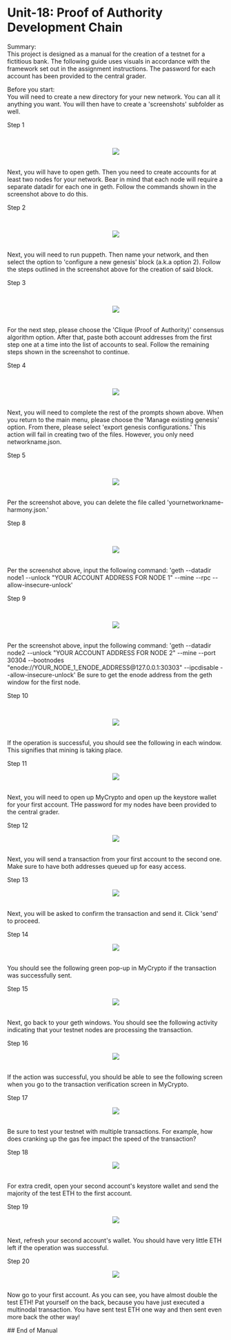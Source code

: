 # Unit-18: Proof of Authority Development Chain

Summary: 
<br>
This project is designed as a manual for the creation of a testnet for a fictitious bank. The following guide uses visuals in accordance with the framework set out in the assignment instructions. The password for each account has been provided to the central grader. 

Before you start:
<br>
You will need to create a new directory for your new network. You can all it anything you want. You will then have to create a 'screenshots' subfolder as well.
<p>
  
Step 1

<br>
<p align="center"><img src="https://github.com/ThomasJScott3/unit-18-blockchain/blob/main/Screenshots/Step%201.PNG"></img></p>
<br>
Next, you will have to open geth. Then you need to create accounts for at least two nodes for your network. Bear in mind that each node will require a separate datadir for each one in geth. Follow the commands shown in the screenshot above to do this.
<p>

 Step 2

<br>
<p align="center"><img src="https://github.com/ThomasJScott3/unit-18-blockchain/blob/main/Screenshots/Step%202.PNG"></img></p>
<br>
Next, you will need to run puppeth. Then name your network, and then select the option to 'configure a new genesis' block (a.k.a option 2). Follow the steps outlined in the screenshot above for the creation of said block.
<p>

Step 3

<br>
<p align="center"><img src="https://github.com/ThomasJScott3/unit-18-blockchain/blob/main/Screenshots/Step%203.PNG"></img></p>
<br>
For the next step, please choose the 'Clique (Proof of Authority)' consensus algorithm option. After that, paste both account addresses from the first step one at a time into the list of accounts to seal. Follow the remaining steps shown in the screenshot to continue.
<p>

Step 4

<br>
<p align="center"><img src="https://github.com/ThomasJScott3/unit-18-blockchain/blob/main/Screenshots/Step%204.PNG"></img></p>
<br>
Next, you will need to complete the rest of the prompts shown above. When you return to the main menu, please choose the 'Manage existing genesis' option. From there, please select 'export genesis configurations.' This action will fail in creating two of the files. However, you only need networkname.json.
<p>

Step 5

<br>
<p align="center"><img src="https://github.com/ThomasJScott3/unit-18-blockchain/blob/main/Screenshots/Step%205.PNG"></img></p>
<br>
Per the screenshot above, you can delete the file called 'yournetworkname-harmony.json.'
<p>

Step 8

<br>
<p align="center"><img src="https://github.com/ThomasJScott3/unit-18-blockchain/blob/main/Screenshots/Step%208.PNG"></img></p>
<br>
Per the screenshot above, input the following command: 'geth --datadir node1 --unlock "YOUR ACCOUNT ADDRESS FOR NODE 1" --mine --rpc --allow-insecure-unlock'
<p>

Step 9

<br>
<p align="center"><img src="https://github.com/ThomasJScott3/unit-18-blockchain/blob/main/Screenshots/Step%2019.PNG"></img></p>
<br>
Per the screenshot above, input the following command: 'geth --datadir node2 --unlock "YOUR ACCOUNT ADDRESS FOR NODE 2" --mine --port 30304 --bootnodes "enode://YOUR_NODE_1_ENODE_ADDRESS@127.0.0.1:30303" --ipcdisable --allow-insecure-unlock' Be sure to get the enode address from the geth window for the first node.
<p>

Step 10

<br>
<p align="center"><img src="https://github.com/ThomasJScott3/unit-18-blockchain/blob/main/Screenshots/Step%2010.PNG"></img></p>
<br>
If the operation is successful, you should see the following in each window. This signifies that mining is taking place.
<p>

Step 11
<br>
<p align="center"><img src="https://github.com/ThomasJScott3/unit-18-blockchain/blob/main/Screenshots/Step%2011.PNG"></img></p>
<br>
Next, you will need to open up MyCrypto and open up the keystore wallet for your first account. THe password for my nodes have been provided to the central grader.
<p>

Step 12
<br>
<p align="center"><img src="https://github.com/ThomasJScott3/unit-18-blockchain/blob/main/Screenshots/Step%2012.PNG"></img></p>
<br>
Next, you will send a transaction from your first account to the second one. Make sure to have both addresses queued up for easy access.
<p>

Step 13
<br>
<p align="center"><img src="https://github.com/ThomasJScott3/unit-18-blockchain/blob/main/Screenshots/Step%2013.PNG"></img></p>
<br>
Next, you will be asked to confirm the transaction and send it. Click 'send' to proceed.
<p>

Step 14
<br>
<p align="center"><img src="https://github.com/ThomasJScott3/unit-18-blockchain/blob/main/Screenshots/Step%2014.PNG"></img></p>
<br>
You should see the following green pop-up in MyCrypto if the transaction was successfully sent.
<p>

Step 15
<br>
<p align="center"><img src="https://github.com/ThomasJScott3/unit-18-blockchain/blob/main/Screenshots/Step%2015.PNG"></img></p>
<br>
Next, go back to your geth windows. You should see the following activity indicating that your testnet nodes are processing the transaction.
<p>

Step 16
<br>
<p align="center"><img src="https://github.com/ThomasJScott3/unit-18-blockchain/blob/main/Screenshots/Step%2020.PNG"></img></p>
<br>
If the action was successful, you should be able to see the following screen when you go to the transaction verification screen in MyCrypto.
<p>

Step 17
<br>
<p align="center"><img src="https://github.com/ThomasJScott3/unit-18-blockchain/blob/main/Screenshots/Step%2021.PNG"></img></p>
<br>
Be sure to test your testnet with multiple transactions. For example, how does cranking up the gas fee impact the speed of the transaction?
<p>

Step 18
<br>
<p align="center"><img src="https://github.com/ThomasJScott3/unit-18-blockchain/blob/main/Screenshots/Step%2022.PNG"></img></p>
<br>
For extra credit, open your second account's keystore wallet and send the majority of the test ETH to the first account.
<p>

Step 19
<br>
<p align="center"><img src="https://github.com/ThomasJScott3/unit-18-blockchain/blob/main/Screenshots/Step%2023.PNG"></img></p>
<br>
Next, refresh your second account's wallet. You should have very little ETH left if the operation was successful.
<p>

Step 20
<br>
<p align="center"><img src="https://github.com/ThomasJScott3/unit-18-blockchain/blob/main/Screenshots/Step%2024.PNG"></img></p>
<br>
Now go to your first account. As you can see, you have almost double the test ETH! Pat yourself on the back, because you have just executed a multinodal transaction. You have sent test ETH one way and then sent even more back the other way!
<p>
## End of Manual


